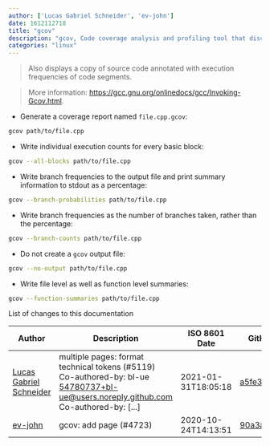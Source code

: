 ```yaml
---
author: ['Lucas Gabriel Schneider', 'ev-john']
date: 1612112718
title: "gcov"
description: "gcov, Code coverage analysis and profiling tool that discovers untested parts of a program."
categories: "linux"
---
```

> Also displays a copy of source code annotated with execution frequencies of code segments.

> More information: <https://gcc.gnu.org/onlinedocs/gcc/Invoking-Gcov.html>.

- Generate a coverage report named `file.cpp.gcov`:

```bash
gcov path/to/file.cpp
```

- Write individual execution counts for every basic block:

```bash
gcov --all-blocks path/to/file.cpp
```

- Write branch frequencies to the output file and print summary information to stdout as a percentage:

```bash
gcov --branch-probabilities path/to/file.cpp
```

- Write branch frequencies as the number of branches taken, rather than the percentage:

```bash
gcov --branch-counts path/to/file.cpp
```

- Do not create a `gcov` output file:

```bash
gcov --no-output path/to/file.cpp
```

- Write file level as well as function level summaries:

```bash
gcov --function-summaries path/to/file.cpp
```
List of changes to this documentation


Author | Description | ISO 8601 Date | GitHub link
------|-----|-----|-----
[Lucas Gabriel Schneider](mailto:casdpa@gmail.com) | multiple pages: format technical tokens (#5119) Co-authored-by: bl-ue <54780737+bl-ue@users.noreply.github.com> Co-authored-by: [...] | 2021-01-31T18:05:18 | [a5fe31bc47ae](https://github.com/tldr-pages/tldr/commit/a5fe31bc47aece3efa5e66b52b3cf384f27d5d72)
[ev-john](mailto:56849582+ev-john@users.noreply.github.com) | gcov: add page (#4723) | 2020-10-24T14:13:51 | [90a3a2e1c767](https://github.com/tldr-pages/tldr/commit/90a3a2e1c767428f172951adabc741cb9d36b6e5)

